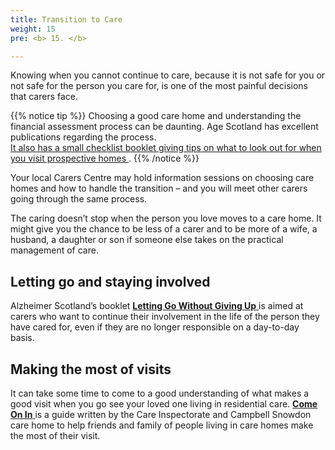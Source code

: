 ```yaml
---
title: Transition to Care
weight: 15
pre: <b> 15. </b>

---
```


Knowing when you cannot continue to care, because it is not safe for you or not safe for the person you care for, is one of the most painful decisions that carers face.

{{% notice tip %}}
Choosing a good care home and understanding the financial assessment process can be daunting. Age Scotland has excellent publications regarding the process.<a href="http://www.ageuk.org.uk/scotland/home--care/care-homes/"><br>It also has a small checklist booklet giving tips on what to look out for when you visit prospective homes <i class='fa fa-external-link'></i></a>.
{{% /notice %}}

Your local Carers Centre may hold information sessions on choosing care homes and how to handle the transition – and you will meet other carers going through the same process.

The caring doesn’t stop when the person you love moves to a care home. It might give you the chance to be less of a carer and to be more of a wife, a husband, a daughter or son if someone else takes on the practical management of care.

## Letting go and staying involved

Alzheimer Scotland’s booklet <a href="http://www.alzscot.org/information_and_resources/information_sheet/1828_end_stage_dementia_letting_go_without_giving_up">**Letting Go Without Giving Up** <i class='fa fa-external-link'></i></a> is aimed at carers who want to continue their involvement in the life of the person they have cared for, even if they are no longer responsible on a day-to-day basis.

## Making the most of visits

It can take some time to come to a good understanding of what makes a good visit when you go see your loved one living in residential care. <a href="http://www.lifechangestrust.org.uk/people-affected-by-dementia/come">**Come On In** <i class='fa fa-external-link'></i></a> is a guide written by the Care Inspectorate and Campbell Snowdon care home to help friends and family of people living in care homes make the most of their visit.

